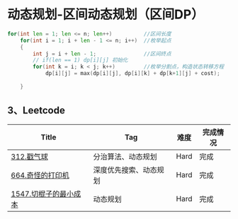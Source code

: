 # 动态规划-区间动态规划（区间DP）



```go
for(int len = 1; len <= n; len++)          //区间长度
    for(int i = 1; i + len - 1 <= n; i++)  //枚举起点
    {
        int j = i + len - 1;               //区间终点
        // if(len == 1) dp[i][j] 初始化
        for(int k = i; k < j; k++)         //枚举分割点，构造状态转移方程
            dp[i][j] = max(dp[i][j], dp[i][k] + dp[k+1][j] + cost);
        
    }
```



## 3、Leetcode

| Title                                                        | Tag                    | 难度 | 完成情况 |
| ------------------------------------------------------------ | ---------------------- | ---- | -------- |
| [312.戳气球](https://leetcode-cn.com/problems/burst-balloons/) | 分治算法、动态规划     | Hard | 完成     |
| [664.奇怪的打印机](https://leetcode-cn.com/problems/strange-printer/) | 深度优先搜索、动态规划 | Hard | 完成     |
| [1547.切棍子的最小成本](https://leetcode-cn.com/problems/minimum-cost-to-cut-a-stick/) | 动态规划               | Hard | 完成     |